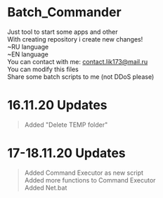 # Batch_Commander
Just tool to start some apps and other  
With creating repository i create new changes!  
~RU language  
~EN language  
You can contact with me:  contact.lik173@mail.ru  
You can modify this files  
Share some batch scripts to me (not DDoS please)  
# 16.11.20 Updates
>Added "Delete TEMP folder"
>
# 17-18.11.20 Updates
> Added Command Executor as new script  
> Added more functions to Command Executor  
> Added Net.bat  
